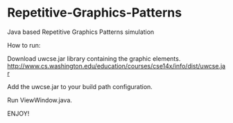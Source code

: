 # Repetitive-Graphics-Patterns
Java based Repetitive Graphics Patterns simulation

How to run:

Download uwcse.jar library containing the graphic elements. http://www.cs.washington.edu/education/courses/cse14x/info/dist/uwcse.jar

Add the uwcse.jar to your build path configuration.

Run ViewWindow.java.

ENJOY!

